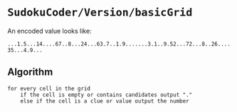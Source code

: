 # ``SudokuCoder/Version/basicGrid``

An encoded value looks like: 

`...1.5...14....67..8...24...63.7..1.9.......3.1..9.52...72...8..26....35...4.9...`

## Algorithm

```
for every cell in the grid
    if the cell is empty or contains candidates output "."
    else if the cell is a clue or value output the number
```
